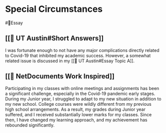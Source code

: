 # Special Circumstances
#📝Essay

## [[🏫 UT Austin#Short Answers]]
I was fortunate enough to not have any major complications directly related to Covid-19 that inhibited my academic success. However, a somewhat related issue is discussed in my [[🏫 UT Austin#Essay Topic A]].

## [[💸 NetDocuments Work Inspired]]
Participating in my classes with online meetings and assignments has been a significant challenge, especially in the Covid-19 pandemic early stages. During my Junior year, I struggled to adapt to my new situation in addition to my new school. College courses were wildly different from my previous high school arrangements. As a result, my grades during Junior year suffered, and I received substantially lower marks for my classes. Since then, I have changed my learning approach, and my achievement has rebounded significantly.